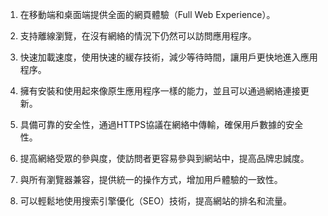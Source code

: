 

1. 在移動端和桌面端提供全面的網頁體驗（Full Web Experience）。

2. 支持離線瀏覽，在沒有網絡的情況下仍然可以訪問應用程序。

3. 快速加載速度，使用快速的緩存技術，減少等待時間，讓用戶更快地進入應用程序。

4. 擁有安裝和使用起來像原生應用程序一樣的能力，並且可以通過網絡連接更新。

5. 具備可靠的安全性，通過HTTPS協議在網絡中傳輸，確保用戶數據的安全性。

6. 提高網絡受眾的參與度，使訪問者更容易參與到網站中，提高品牌忠誠度。

7. 與所有瀏覽器兼容，提供統一的操作方式，增加用戶體驗的一致性。

8. 可以輕鬆地使用搜索引擎優化（SEO）技術，提高網站的排名和流量。